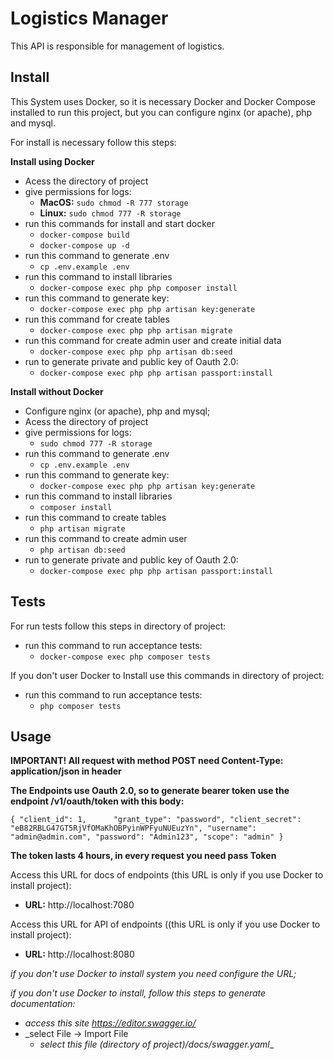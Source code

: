 # Logistics  Manager

This API is responsible for management of logistics.

## Install

This System uses Docker, so it is necessary Docker 
and Docker Compose installed to run this project, but you can configure nginx (or apache), php and mysql.

For install is necessary follow this steps:

**Install using Docker**

* Acess the directory of project
* give permissions for logs:
    * **MacOS:** `sudo chmod -R 777 storage`
    * **Linux:** `sudo chmod 777 -R storage`
* run this commands for install and start docker
    * `docker-compose build`
    * `docker-compose up -d`
* run this command to generate .env
    * `cp .env.example .env `   
* run this command to install libraries
    * `docker-compose exec php php composer install`
* run this command to generate key:
    * `docker-compose exec php php artisan key:generate`
* run this command for create tables
    * `docker-compose exec php php artisan migrate`
* run this command for create admin user and create initial data
    * `docker-compose exec php php artisan db:seed`
* run to generate private and public key of Oauth 2.0:
    * `docker-compose exec php php artisan passport:install`


**Install without Docker**
* Configure nginx (or apache), php and mysql;
* Acess the directory of project
* give permissions for logs:
    * `sudo chmod 777 -R storage`
* run this command to generate .env
    * `cp .env.example .env `   
* run this command to generate key:
    * `docker-compose exec php php artisan key:generate` 
* run this command to install libraries
    *  `composer install`
* run this command to create tables
    * `php artisan migrate`
* run this command to create admin user
    * `php artisan db:seed`
* run to generate private and public key of Oauth 2.0:
    * `docker-compose exec php php artisan passport:install`


## Tests
For run tests follow this steps in directory of project:
* run this command to run acceptance tests:    
    * `docker-compose exec php composer tests`

If you don't user Docker to Install use this commands in directory of project:
* run this command to run acceptance tests:    
    * `php composer tests`


## Usage
**IMPORTANT! All request with method POST need Content-Type: application/json in header**

**The Endpoints use Oauth 2.0, so to generate bearer token use the endpoint /v1/oauth/token with this body:**

`{
 	"client_id": 1, 	
 	"grant_type": "password",
 	"client_secret": "eB82RBLG47GT5RjVfOMaKhOBPyinWPFyuNUEuzYn",
 	"username": "admin@admin.com",
 	"password": "Admin123",
 	"scope": "admin"
 }`
 
**The token lasts 4 hours, in every request you need pass Token** 

Access this URL for docs of endpoints (this URL is only if you use Docker to install project):
 
 * **URL:** http://localhost:7080
 
Access this URL for API of endpoints ((this URL is only if you use Docker to install project):
  
  * **URL:** http://localhost:8080

_if you don't use Docker to install system you need configure the URL;_  

_if you don't use Docker to install, follow this steps to generate documentation:_

* _access this site https://editor.swagger.io/_
* _select File -> Import File
    * _select this file (directory of project)/docs/swagger.yaml__

